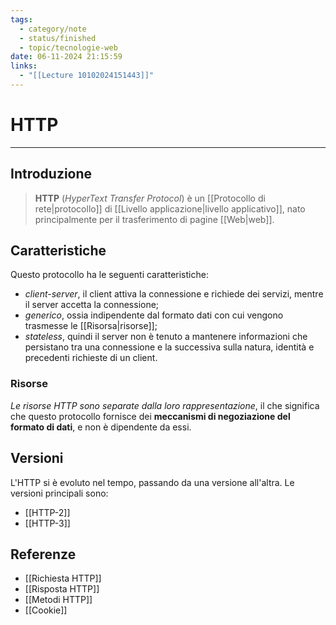 ```yaml
---
tags:
  - category/note
  - status/finished
  - topic/tecnologie-web
date: 06-11-2024 21:15:59
links:
  - "[[Lecture 10102024151443]]"
---
```

# HTTP
---
## Introduzione
> **HTTP** (_HyperText Transfer Protocol_) è un [[Protocollo di rete|protocollo]] di [[Livello applicazione|livello applicativo]], nato principalmente per il trasferimento di pagine [[Web|web]].

## Caratteristiche
Questo protocollo ha le seguenti caratteristiche:
- _client-server_, il client attiva la connessione e richiede dei servizi, mentre il server accetta la connessione;
- _generico_, ossia indipendente dal formato dati con cui vengono trasmesse le [[Risorsa|risorse]];
- _stateless_, quindi il server non è tenuto a mantenere informazioni che persistano tra una connessione e la successiva sulla natura, identità e precedenti richieste di un client.

### Risorse
_Le risorse HTTP sono separate dalla loro rappresentazione_, il che significa che questo protocollo fornisce dei **meccanismi di negoziazione del formato di dati**, e non è dipendente da essi.

## Versioni
L'HTTP si è evoluto nel tempo, passando da una versione all'altra. Le versioni principali sono:
- [[HTTP-2]]
- [[HTTP-3]]

## Referenze
- [[Richiesta HTTP]]
- [[Risposta HTTP]]
- [[Metodi HTTP]]
- [[Cookie]]